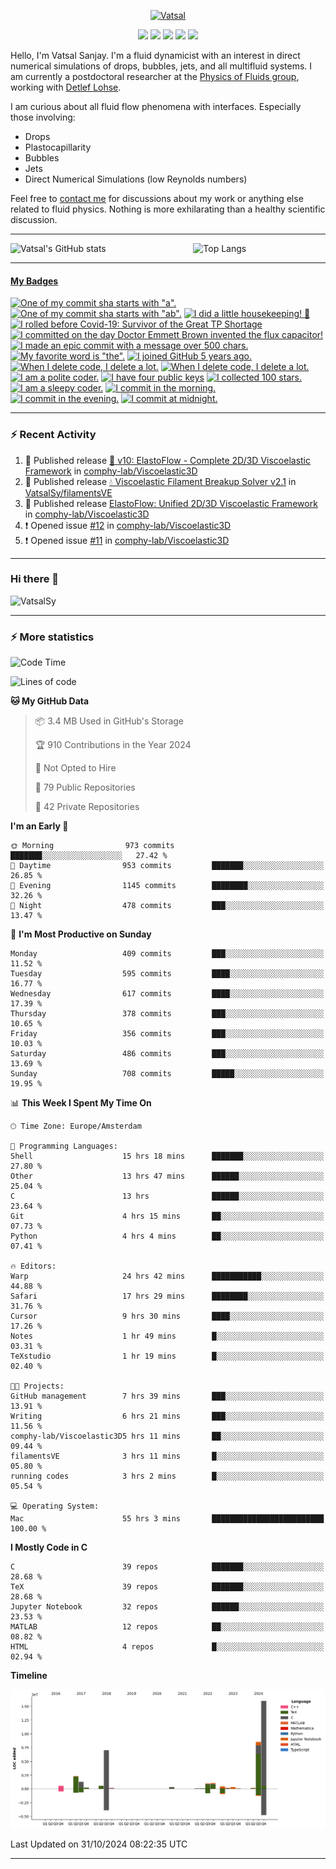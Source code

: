 <center>

[<img alt="Vatsal" width="200px" src="https://www.dropbox.com/s/dxyybgtblo8er6h/Logo_Vatsal_Vector.png?raw=1">](https://www.vatsalsanjay.com)

[<img src="https://img.shields.io/badge/googlescholar-4285F4?&style=for-the-badge&logo=googlescholar&logoColor=white">](https://scholar.google.com/citations?hl=en&user=67aQviYAAAAJ)
[<img src="https://img.shields.io/static/v1.svg?&style=for-the-badge&logo=ResearchGate&label=&message=ResearchGate&logoColor=white&color=green">](https://www.researchgate.net/profile/Vatsal-Sanjay-2)
[<img src="https://img.shields.io/badge/twitter-1DA1F2?&style=for-the-badge&logo=twitter&logoColor=white">](https://twitter.com/VatsalSanjay)
[<img src="https://img.shields.io/badge/linkedin-0A66C2?&style=for-the-badge&logo=linkedin">](https://www.linkedin.com/in/vatsalsanjay/)
[<img src="https://img.shields.io/badge/orcid-A6CE39?&style=for-the-badge&logo=orcid&logoColor=white">](https://orcid.org/0000-0002-4293-6099)

</center>

Hello, I'm Vatsal Sanjay. I'm a fluid dynamicist with an interest in direct numerical simulations of drops, bubbles, jets, and all multifluid systems. I am currently a postdoctoral researcher at the [Physics of Fluids group](https://pof.tnw.utwente.nl), working with [Detlef Lohse](https://en.wikipedia.org/wiki/Detlef_Lohse). 

I am curious about all fluid flow phenomena with interfaces. Especially those involving:

- Drops
- Plastocapillarity
- Bubbles
- Jets
- Direct Numerical Simulations (low Reynolds numbers)

Feel free to [contact me](mailto:contact@vatsalsanjay.com) for discussions about my work or anything else related to fluid physics. Nothing is more exhilarating than a healthy scientific discussion.

<!-- ![Vatsal's GitHub stats](https://github-readme-stats-xi-wine-74.vercel.app/api?username=VatsalSy&show_icons=true&theme=vision-friendly-dark)

![Top Langs](https://github-readme-stats-xi-wine-74.vercel.app/api/top-langs/?username=VatsalSy&layout=compact&theme=vision-friendly-dark) -->

---
<div style="display: flex; justify-content: space-between;">
    <img src="https://github-readme-stats-xi-wine-74.vercel.app/api?username=VatsalSy&show_icons=true&theme=vision-friendly-dark" alt="Vatsal's GitHub stats" style="width: 55%;">
    <img src="https://github-readme-stats-xi-wine-74.vercel.app/api/top-langs/?username=VatsalSy&layout=compact&theme=vision-friendly-dark" alt="Top Langs" style="width: 42%;">
</div>

---
<!-- my-badges start -->
<h4><a href="https://github.com/my-badges/my-badges">My Badges</a></h4>

<a href="my-badges/a-commit.md"><img src="https://my-badges.github.io/my-badges/a-commit.png" alt="One of my commit sha starts with &quot;a&quot;." title="One of my commit sha starts with &quot;a&quot;." width="64"></a>
<a href="my-badges/ab-commit.md"><img src="https://my-badges.github.io/my-badges/ab-commit.png" alt="One of my commit sha starts with &quot;ab&quot;." title="One of my commit sha starts with &quot;ab&quot;." width="64"></a>
<a href="my-badges/chore-commit.md"><img src="https://my-badges.github.io/my-badges/chore-commit.png" alt="I did a little housekeeping! 🧹" title="I did a little housekeeping! 🧹" width="64"></a>
<a href="my-badges/covid-19.md"><img src="https://my-badges.github.io/my-badges/covid-19.png" alt="I rolled before Covid-19: Survivor of the Great TP Shortage" title="I rolled before Covid-19: Survivor of the Great TP Shortage" width="64"></a>
<a href="my-badges/delorean.md"><img src="https://my-badges.github.io/my-badges/delorean.png" alt="I committed on the day Doctor Emmett Brown invented the flux capacitor!" title="I committed on the day Doctor Emmett Brown invented the flux capacitor!" width="64"></a>
<a href="my-badges/epic-commit.md"><img src="https://my-badges.github.io/my-badges/epic-commit.png" alt="I made an epic commit with a message over 500 chars." title="I made an epic commit with a message over 500 chars." width="64"></a>
<a href="my-badges/favorite-word.md"><img src="https://my-badges.github.io/my-badges/favorite-word.png" alt="My favorite word is &quot;the&quot;." title="My favorite word is &quot;the&quot;." width="64"></a>
<a href="my-badges/github-anniversary-5.md"><img src="https://my-badges.github.io/my-badges/github-anniversary-5.png" alt="I joined GitHub 5 years ago." title="I joined GitHub 5 years ago." width="64"></a>
<a href="my-badges/mass-delete-commit.md"><img src="https://my-badges.github.io/my-badges/mass-delete-commit.png" alt="When I delete code, I delete a lot." title="When I delete code, I delete a lot." width="64"></a>
<a href="my-badges/mass-delete-commit-10k.md"><img src="https://my-badges.github.io/my-badges/mass-delete-commit-10k.png" alt="When I delete code, I delete a lot." title="When I delete code, I delete a lot." width="64"></a>
<a href="my-badges/polite-coder.md"><img src="https://my-badges.github.io/my-badges/polite-coder.png" alt="I am a polite coder." title="I am a polite coder." width="64"></a>
<a href="my-badges/public-keys-4.md"><img src="https://my-badges.github.io/my-badges/public-keys-4.png" alt="I have four public keys" title="I have four public keys" width="64"></a>
<a href="my-badges/stars-100.md"><img src="https://my-badges.github.io/my-badges/stars-100.png" alt="I collected 100 stars." title="I collected 100 stars." width="64"></a>
<a href="my-badges/sleepy-coder.md"><img src="https://my-badges.github.io/my-badges/sleepy-coder.png" alt="I am a sleepy coder." title="I am a sleepy coder." width="64"></a>
<a href="my-badges/morning-commits.md"><img src="https://my-badges.github.io/my-badges/morning-commits.png" alt="I commit in the morning." title="I commit in the morning." width="64"></a>
<a href="my-badges/evening-commits.md"><img src="https://my-badges.github.io/my-badges/evening-commits.png" alt="I commit in the evening." title="I commit in the evening." width="64"></a>
<a href="my-badges/midnight-commits.md"><img src="https://my-badges.github.io/my-badges/midnight-commits.png" alt="I commit at midnight." title="I commit at midnight." width="64"></a>
<!-- my-badges end -->

---

### :zap: Recent Activity

<!--START_SECTION:activity-->
1. 🚀 Published release [🌊 v10: ElastoFlow - Complete 2D/3D Viscoelastic Framework](https://github.com/comphy-lab/Viscoelastic3D/releases/tag/v1.0) in [comphy-lab/Viscoelastic3D](https://github.com/comphy-lab/Viscoelastic3D)
2. 🚀 Published release [💧 Viscoelastic Filament Breakup Solver v2.1](https://github.com/VatsalSy/filamentsVE/releases/tag/v2.1) in [VatsalSy/filamentsVE](https://github.com/VatsalSy/filamentsVE)
3. 🚀 Published release [ElastoFlow: Unified 2D/3D Viscoelastic Framework](https://github.com/comphy-lab/Viscoelastic3D/releases/tag/v1.0) in [comphy-lab/Viscoelastic3D](https://github.com/comphy-lab/Viscoelastic3D)
4. ❗ Opened issue [#12](https://github.com/comphy-lab/Viscoelastic3D/issues/12) in [comphy-lab/Viscoelastic3D](https://github.com/comphy-lab/Viscoelastic3D)
5. ❗ Opened issue [#11](https://github.com/comphy-lab/Viscoelastic3D/issues/11) in [comphy-lab/Viscoelastic3D](https://github.com/comphy-lab/Viscoelastic3D)
<!--END_SECTION:activity-->
---

### Hi there 👋
<p align="left"> <img src="https://komarev.com/ghpvc/?username=VatsalSy&label=Profile%20views&color=orange&style=for-the-badge" alt="VatsalSy" /> </p>

---
### :zap: More statistics

<!--START_SECTION:waka-->
![Code Time](http://img.shields.io/badge/Code%20Time-487%20hrs%2052%20mins-blue)

![Lines of code](https://img.shields.io/badge/From%20Hello%20World%20I%27ve%20Written-39.8%20million%20lines%20of%20code-blue)

**🐱 My GitHub Data** 

> 📦 3.4 MB Used in GitHub's Storage 
 > 
> 🏆 910 Contributions in the Year 2024
 > 
> 🚫 Not Opted to Hire
 > 
> 📜 79 Public Repositories 
 > 
> 🔑 42 Private Repositories 
 > 
**I'm an Early 🐤** 

```text
🌞 Morning                973 commits         ███████░░░░░░░░░░░░░░░░░░   27.42 % 
🌆 Daytime                953 commits         ███████░░░░░░░░░░░░░░░░░░   26.85 % 
🌃 Evening                1145 commits        ████████░░░░░░░░░░░░░░░░░   32.26 % 
🌙 Night                  478 commits         ███░░░░░░░░░░░░░░░░░░░░░░   13.47 % 
```
📅 **I'm Most Productive on Sunday** 

```text
Monday                   409 commits         ███░░░░░░░░░░░░░░░░░░░░░░   11.52 % 
Tuesday                  595 commits         ████░░░░░░░░░░░░░░░░░░░░░   16.77 % 
Wednesday                617 commits         ████░░░░░░░░░░░░░░░░░░░░░   17.39 % 
Thursday                 378 commits         ███░░░░░░░░░░░░░░░░░░░░░░   10.65 % 
Friday                   356 commits         ███░░░░░░░░░░░░░░░░░░░░░░   10.03 % 
Saturday                 486 commits         ███░░░░░░░░░░░░░░░░░░░░░░   13.69 % 
Sunday                   708 commits         █████░░░░░░░░░░░░░░░░░░░░   19.95 % 
```


📊 **This Week I Spent My Time On** 

```text
🕑︎ Time Zone: Europe/Amsterdam

💬 Programming Languages: 
Shell                    15 hrs 18 mins      ███████░░░░░░░░░░░░░░░░░░   27.80 % 
Other                    13 hrs 47 mins      ██████░░░░░░░░░░░░░░░░░░░   25.04 % 
C                        13 hrs              ██████░░░░░░░░░░░░░░░░░░░   23.64 % 
Git                      4 hrs 15 mins       ██░░░░░░░░░░░░░░░░░░░░░░░   07.73 % 
Python                   4 hrs 4 mins        ██░░░░░░░░░░░░░░░░░░░░░░░   07.41 % 

🔥 Editors: 
Warp                     24 hrs 42 mins      ███████████░░░░░░░░░░░░░░   44.88 % 
Safari                   17 hrs 29 mins      ████████░░░░░░░░░░░░░░░░░   31.76 % 
Cursor                   9 hrs 30 mins       ████░░░░░░░░░░░░░░░░░░░░░   17.26 % 
Notes                    1 hr 49 mins        █░░░░░░░░░░░░░░░░░░░░░░░░   03.31 % 
TeXstudio                1 hr 19 mins        █░░░░░░░░░░░░░░░░░░░░░░░░   02.40 % 

🐱‍💻 Projects: 
GitHub management        7 hrs 39 mins       ███░░░░░░░░░░░░░░░░░░░░░░   13.91 % 
Writing                  6 hrs 21 mins       ███░░░░░░░░░░░░░░░░░░░░░░   11.56 % 
comphy-lab/Viscoelastic3D5 hrs 11 mins       ██░░░░░░░░░░░░░░░░░░░░░░░   09.44 % 
filamentsVE              3 hrs 11 mins       █░░░░░░░░░░░░░░░░░░░░░░░░   05.80 % 
running codes            3 hrs 2 mins        █░░░░░░░░░░░░░░░░░░░░░░░░   05.54 % 

💻 Operating System: 
Mac                      55 hrs 3 mins       █████████████████████████   100.00 % 
```

**I Mostly Code in C** 

```text
C                        39 repos            ███████░░░░░░░░░░░░░░░░░░   28.68 % 
TeX                      39 repos            ███████░░░░░░░░░░░░░░░░░░   28.68 % 
Jupyter Notebook         32 repos            ██████░░░░░░░░░░░░░░░░░░░   23.53 % 
MATLAB                   12 repos            ██░░░░░░░░░░░░░░░░░░░░░░░   08.82 % 
HTML                     4 repos             █░░░░░░░░░░░░░░░░░░░░░░░░   02.94 % 
```



**Timeline**

![Lines of Code chart](https://raw.githubusercontent.com/VatsalSy/VatsalSy/main/assets/bar_graph.png)


 Last Updated on 31/10/2024 08:22:35 UTC
<!--END_SECTION:waka-->
---
